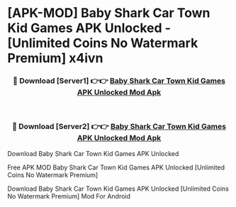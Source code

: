 # [APK-MOD] Baby Shark Car Town  Kid Games APK Unlocked - [Unlimited Coins No Watermark Premium] x4ivn



<div align="center">
<h3>🔴 Download [Server1] 👉👉 <a href="https://momento.my/?title=Baby_Shark_Car_Town__Kid_Games_APK_Unlocked">Baby Shark Car Town  Kid Games APK Unlocked Mod Apk</a></h3><br>

<h3>🔴 Download [Server2] 👉👉 <a href="https://momento.my/?title=Baby_Shark_Car_Town__Kid_Games_APK_Unlocked">Baby Shark Car Town  Kid Games APK Unlocked Mod Apk</a></h3>
</div>



Download Baby Shark Car Town  Kid Games APK Unlocked 

Free APK MOD Baby Shark Car Town  Kid Games APK Unlocked [Unlimited Coins No Watermark Premium]

Download Baby Shark Car Town  Kid Games APK Unlocked [Unlimited Coins No Watermark Premium] Mod For Android
